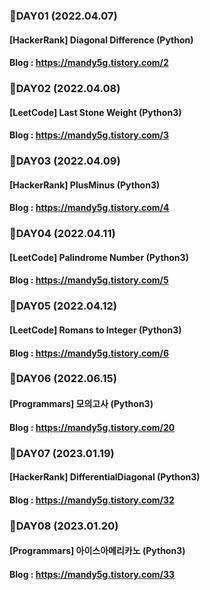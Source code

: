 ### 🌱DAY01 (2022.04.07)
#### [HackerRank] Diagonal Difference (Python)
#### Blog : https://mandy5g.tistory.com/2

### 🌱DAY02 (2022.04.08)
#### [LeetCode] Last Stone Weight (Python3)
#### Blog : https://mandy5g.tistory.com/3


### 🌱DAY03 (2022.04.09)
#### [HackerRank] PlusMinus (Python3)
#### Blog : https://mandy5g.tistory.com/4

### 🌱DAY04 (2022.04.11)
#### [LeetCode] Palindrome Number (Python3)
#### Blog : https://mandy5g.tistory.com/5

### 🌱DAY05 (2022.04.12)
#### [LeetCode] Romans to Integer (Python3)
#### Blog : https://mandy5g.tistory.com/6


### 🌱DAY06 (2022.06.15)
#### [Programmars] 모의고사 (Python3)
#### Blog : https://mandy5g.tistory.com/20


### 🌱DAY07 (2023.01.19)
#### [HackerRank] DifferentialDiagonal (Python3)
#### Blog : https://mandy5g.tistory.com/32


### 🌱DAY08 (2023.01.20)
#### [Programmars] 아이스아메리카노 (Python3)
#### Blog : https://mandy5g.tistory.com/33

